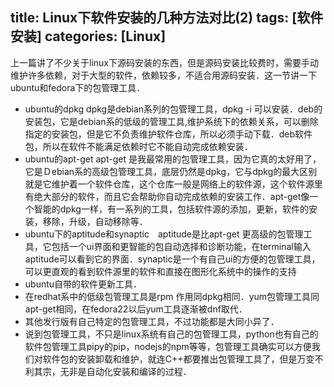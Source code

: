 ﻿title: Linux下软件安装的几种方法对比(2)
tags: [软件安装]
categories: [Linux] 
---
上一篇讲了不少关于linux下源码安装的东西，但是源码安装比较费时，需要手动维护许多依赖，对于大型的软件，依赖较多，不适合用源码安装．这一节讲一下ubuntu和fedora下的包管理工具．

 - ubuntu的dpkg dpkg是debian系列的包管理工具，dpkg -i 可以安装．deb的安装包，它是debian系的低级的管理工具,维护系统下的依赖关系，可以删除指定的安装包，但是它不负责维护软件仓库，所以必须手动下载．deb软件包，所以在软件不能满足依赖时它不能自动完成依赖安装．
 - ubuntu的apt-get apt-get 是我最常用的包管理工具，因为它真的太好用了，它是Ｄebian系的高级包管理工具，底层仍然是dpkg，它与dpkg的最大区别就是它维护着一个软件仓库，这个仓库一般是网络上的软件源，这个软件源里有绝大部分的软件，而且它会帮助你自动完成依赖的安装工作．apt-get像一个智能的dpkg一样，有一系列的工具，包括软件源的添加，更新，软件的安装，移除，升级，自动移除等．
 - ubuntu下的aptitude和synaptic　aptitude是比apt-get 更高级的包管理工具，它包括一个ui界面和更智能的包自动选择和诊断功能，在terminal输入aptitude可以看到它的界面．synaptic是一个有自己ui的方便的包管理工具，可以更直观的看到软件源里的软件和直接在图形化系统中的操作的支持
 - ubuntu自带的软件更新工具．
 - 在redhat系中的低级包管理工具是rpm 作用同dpkg相同．yum包管理工具同apt-get相同，在fedora22以后yum工具逐渐被dnf取代．
 - 其他发行版有自己特定的包管理工具，不过功能都是大同小异了．
 - 说到包管理工具，不只是linux系统有自己的包管理工具，python也有自己的软件包管理工具pipy的pip，nodejs的npm等等，包管理工具确实可以方便我们对软件包的安装卸载和维护，就连C++都要推出包管理工具了，但是万变不利其宗，无非是自动化安装和编译的过程．





